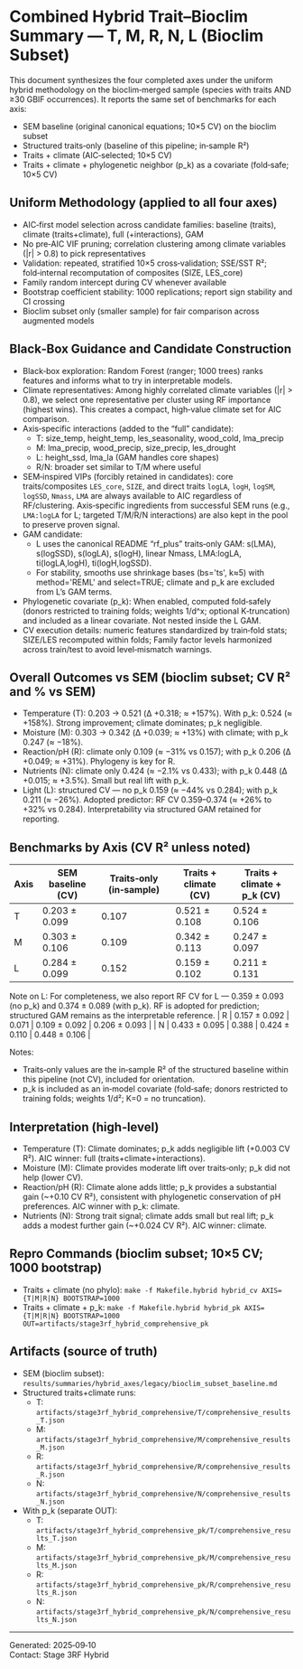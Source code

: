 # Combined Hybrid Trait–Bioclim Summary — T, M, R, N, L (Bioclim Subset)

This document synthesizes the four completed axes under the uniform hybrid methodology on the bioclim‑merged sample (species with traits AND ≥30 GBIF occurrences). It reports the same set of benchmarks for each axis:

- SEM baseline (original canonical equations; 10×5 CV) on the bioclim subset
- Structured traits‑only (baseline of this pipeline; in‑sample R²)
- Traits + climate (AIC‑selected; 10×5 CV)
- Traits + climate + phylogenetic neighbor (p_k) as a covariate (fold‑safe; 10×5 CV)

## Uniform Methodology (applied to all four axes)

- AIC‑first model selection across candidate families: baseline (traits), climate (traits+climate), full (+interactions), GAM
- No pre‑AIC VIF pruning; correlation clustering among climate variables (|r| > 0.8) to pick representatives
- Validation: repeated, stratified 10×5 cross‑validation; SSE/SST R²; fold‑internal recomputation of composites (SIZE, LES_core)
- Family random intercept during CV whenever available
- Bootstrap coefficient stability: 1000 replications; report sign stability and CI crossing
- Bioclim subset only (smaller sample) for fair comparison across augmented models

## Black‑Box Guidance and Candidate Construction

- Black‑box exploration: Random Forest (ranger; 1000 trees) ranks features and informs what to try in interpretable models.
- Climate representatives: Among highly correlated climate variables (|r| > 0.8), we select one representative per cluster using RF importance (highest wins). This creates a compact, high‑value climate set for AIC comparison.
- Axis‑specific interactions (added to the “full” candidate):
  - T: size_temp, height_temp, les_seasonality, wood_cold, lma_precip
  - M: lma_precip, wood_precip, size_precip, les_drought
  - L: height_ssd, lma_la (GAM handles core shapes)
  - R/N: broader set similar to T/M where useful
- SEM‑inspired VIPs (forcibly retained in candidates): core traits/composites `LES_core`, `SIZE`, and direct traits `logLA`, `logH`, `logSM`, `logSSD`, `Nmass`, `LMA` are always available to AIC regardless of RF/clustering. Axis‑specific ingredients from successful SEM runs (e.g., `LMA:logLA` for L; targeted T/M/R/N interactions) are also kept in the pool to preserve proven signal.
- GAM candidate:
  - L uses the canonical README “rf_plus” traits‑only GAM: s(LMA), s(logSSD), s(logLA), s(logH), linear Nmass, LMA:logLA, ti(logLA,logH), ti(logH,logSSD).
  - For stability, smooths use shrinkage bases (bs='ts', k≈5) with method='REML' and select=TRUE; climate and p_k are excluded from L’s GAM terms.
- Phylogenetic covariate (p_k): When enabled, computed fold‑safely (donors restricted to training folds; weights 1/d^x; optional K‑truncation) and included as a linear covariate. Not nested inside the L GAM.
- CV execution details: numeric features standardized by train‑fold stats; SIZE/LES recomputed within folds; Family factor levels harmonized across train/test to avoid level‑mismatch warnings.

## Overall Outcomes vs SEM (bioclim subset; CV R² and % vs SEM)

- Temperature (T): 0.203 → 0.521 (Δ +0.318; ≈ +157%). With p_k: 0.524 (≈ +158%). Strong improvement; climate dominates; p_k negligible.
- Moisture (M): 0.303 → 0.342 (Δ +0.039; ≈ +13%) with climate; with p_k 0.247 (≈ −18%).
- Reaction/pH (R): climate only 0.109 (≈ −31% vs 0.157); with p_k 0.206 (Δ +0.049; ≈ +31%). Phylogeny is key for R.
- Nutrients (N): climate only 0.424 (≈ −2.1% vs 0.433); with p_k 0.448 (Δ +0.015; ≈ +3.5%). Small but real lift with p_k.
- Light (L): structured CV — no p_k 0.159 (≈ −44% vs 0.284); with p_k 0.211 (≈ −26%).
  Adopted predictor: RF CV 0.359–0.374 (≈ +26% to +32% vs 0.284). Interpretability via structured GAM retained for reporting.

## Benchmarks by Axis (CV R² unless noted)

| Axis | SEM baseline (CV) | Traits‑only (in‑sample) | Traits + climate (CV) | Traits + climate + p_k (CV) |
|------|--------------------|--------------------------|-----------------------|------------------------------|
| T | 0.203 ± 0.099 | 0.107 | 0.521 ± 0.108 | 0.524 ± 0.106 |
| M | 0.303 ± 0.106 | 0.109 | 0.342 ± 0.113 | 0.247 ± 0.097 |
| L | 0.284 ± 0.099 | 0.152 | 0.159 ± 0.102 | 0.211 ± 0.131 |

Note on L: For completeness, we also report RF CV for L — 0.359 ± 0.093 (no p_k) and 0.374 ± 0.089 (with p_k). RF is adopted for prediction; structured GAM remains as the interpretable reference.
| R | 0.157 ± 0.092 | 0.071 | 0.109 ± 0.092 | 0.206 ± 0.093 |
| N | 0.433 ± 0.095 | 0.388 | 0.424 ± 0.110 | 0.448 ± 0.106 |

Notes:
- Traits‑only values are the in‑sample R² of the structured baseline within this pipeline (not CV), included for orientation.
- p_k is included as an in‑model covariate (fold‑safe; donors restricted to training folds; weights 1/d²; K=0 = no truncation).

## Interpretation (high‑level)

- Temperature (T): Climate dominates; p_k adds negligible lift (+0.003 CV R²). AIC winner: full (traits+climate+interactions).
- Moisture (M): Climate provides moderate lift over traits‑only; p_k did not help (lower CV).
- Reaction/pH (R): Climate alone adds little; p_k provides a substantial gain (~+0.10 CV R²), consistent with phylogenetic conservation of pH preferences. AIC winner with p_k: climate.
- Nutrients (N): Strong trait signal; climate adds small but real lift; p_k adds a modest further gain (~+0.024 CV R²). AIC winner: climate.

## Repro Commands (bioclim subset; 10×5 CV; 1000 bootstrap)

- Traits + climate (no phylo): `make -f Makefile.hybrid hybrid_cv AXIS={T|M|R|N} BOOTSTRAP=1000`
- Traits + climate + p_k: `make -f Makefile.hybrid hybrid_pk AXIS={T|M|R|N} BOOTSTRAP=1000 OUT=artifacts/stage3rf_hybrid_comprehensive_pk`

## Artifacts (source of truth)

- SEM (bioclim subset): `results/summaries/hybrid_axes/legacy/bioclim_subset_baseline.md`
- Structured traits+climate runs:
  - T: `artifacts/stage3rf_hybrid_comprehensive/T/comprehensive_results_T.json`
  - M: `artifacts/stage3rf_hybrid_comprehensive/M/comprehensive_results_M.json`
  - R: `artifacts/stage3rf_hybrid_comprehensive/R/comprehensive_results_R.json`
  - N: `artifacts/stage3rf_hybrid_comprehensive/N/comprehensive_results_N.json`
- With p_k (separate OUT):
  - T: `artifacts/stage3rf_hybrid_comprehensive_pk/T/comprehensive_results_T.json`
  - M: `artifacts/stage3rf_hybrid_comprehensive_pk/M/comprehensive_results_M.json`
  - R: `artifacts/stage3rf_hybrid_comprehensive_pk/R/comprehensive_results_R.json`
  - N: `artifacts/stage3rf_hybrid_comprehensive_pk/N/comprehensive_results_N.json`

---
Generated: 2025‑09‑10  
Contact: Stage 3RF Hybrid
